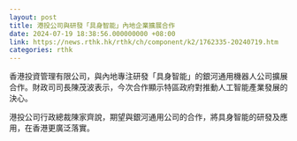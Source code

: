 ```yaml
---
layout: post
title: 港投公司與研發「具身智能」內地企業擴展合作
date: 2024-07-19 18:38:56.000000000 +08:00
link: https://news.rthk.hk/rthk/ch/component/k2/1762335-20240719.htm
categories: rthk
---
```


香港投資管理有限公司，與內地專注研發「具身智能」的銀河通用機器人公司擴展合作。財政司司長陳茂波表示，今次合作顯示特區政府對推動人工智能產業發展的決心。

港投公司行政總裁陳家齊說，期望與銀河通用公司的合作，將具身智能的研發及應用，在香港更廣泛落實。
